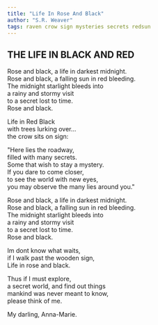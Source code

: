 ```yaml
---
title: "Life In Rose And Black"
author: "S.R. Weaver"
tags: raven crow sign mysteries secrets redsun
---
```

## THE LIFE IN BLACK AND RED
Rose and black, a life in darkest midnight.<br />
Rose and black, a falling sun in red bleeding.<br />
The midnight starlight bleeds into<br />
a rainy and stormy visit<br />
to a secret lost to time.<br />
Rose and black.

Life in Red Black<br />
with trees lurking over...<br />
the crow sits on sign:

"Here lies the roadway,<br />
filled with many secrets.<br />
Some that wish to stay a mystery.<br />
If you dare to come closer,<br />
to see the world with new eyes,<br />
you may observe the many lies around you."

Rose and black, a life in darkest midnight.<br />
Rose and black, a falling sun in red bleeding.<br />
The midnight starlight bleeds into<br />
a rainy and stormy visit<br />
to a secret lost to time.<br />
Rose and black.

Im dont know what waits,<br />
if I walk past the wooden sign,<br />
Life in rose and black.

Thus if I must explore,<br />
a secret world, and find out things<br />
mankind was never meant to know,<br />
please think of me.

My darling, Anna-Marie.
